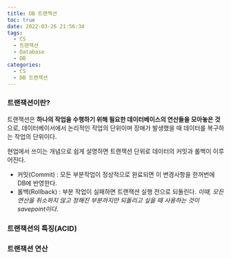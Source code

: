 ```yaml
---
title: DB 트랜잭션
toc: true
date: 2022-03-26 21:56:34
tags:
  - CS
  - 트랜잭션
  - Database
  - DB
categories:
  - CS
  - DB 트랜잭션
---
```


### **트랜잭션이란?**

트랜잭션은 **하나의 작업을 수행하기 위해 필요한 데이터베이스의 연산들을 모아놓은 것**으로, 데이터베이서에서 논리적인 작업의 단위이며 장애가 발생했을 때 데이터를 복구하는 작업의 단위이다.

현업에서 쓰이는 개념으로 쉽게 설명하면 트랜잭션 단위로 데이터의 커밋과 롤백이 이루어진다.
- 커밋(Commit) : 모든 부분작업이 정상적으로 완료되면 이 변경사항을 한꺼번에 DB에 반영한다.
- 롤백(Rollback) : 부분 작업이 실패하면 트랜잭션 실행 전으로 되돌린다.
  _이때, 모든 연산을 취소하지 않고 정해진 부분까지만 되돌리고 싶을 때 사용하는 것이 savepoint이다._

<!-- more -->
### **트랜잭션의 특징(ACID)**

### **트랜잭션 연산**